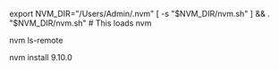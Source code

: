 export NVM_DIR="/Users/Admin/.nvm"
[ -s "$NVM_DIR/nvm.sh" ] && . "$NVM_DIR/nvm.sh"  # This loads nvm

nvm ls-remote

nvm install 9.10.0
